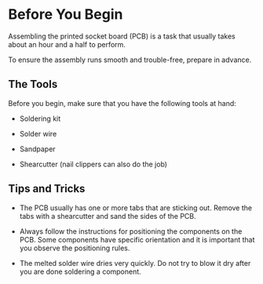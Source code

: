# Before You Begin



Assembling the printed socket board (PCB) is a task that usually takes about an hour and a half to perform. 



To ensure the assembly runs smooth and trouble-free, prepare in advance.



## The Tools

Before you begin, make sure that you have the following tools at hand:

* Soldering kit 

* Solder wire

* Sandpaper

* Shearcutter (nail clippers can also do the job)




## Tips and Tricks

* The PCB usually has one or more tabs that are sticking out. Remove the tabs with a shearcutter and sand the sides of the PCB.

* Always follow the instructions for positioning the components on the PCB. Some components have specific orientation and it is important that you observe the positioning rules.

* The melted solder wire dries very quickly. Do not try to blow it dry after you are done soldering a component.







